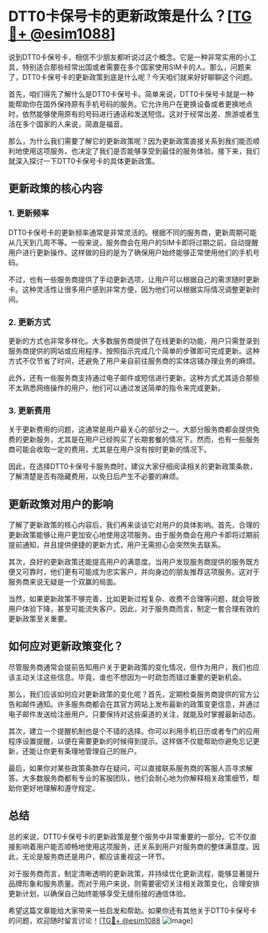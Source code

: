 # DTT0卡保号卡的更新政策是什么？[[TG💪+ @esim1088](https://t.me/s/esim1088)]

说到DTT0卡保号卡，相信不少朋友都听说过这个概念。它是一种非常实用的小工具，特别适合那些经常出国或者需要在多个国家使用SIM卡的人。那么，问题来了，DTT0卡保号卡的更新政策到底是什么呢？今天咱们就来好好聊聊这个问题。

首先，咱们得先了解什么是DTT0卡保号卡。简单来说，DTT0卡保号卡就是一种能帮助你在国外保持原有手机号码的服务。它允许用户在更换设备或者更换地点时，依然能够使用原有的号码进行通话和发送短信。这对于经常出差、旅游或者生活在多个国家的人来说，简直是福音。

那么，为什么我们需要了解它的更新政策呢？因为更新政策直接关系到我们能否顺利地使用这项服务，也决定了我们是否能够享受到最佳的服务体验。接下来，我们就深入探讨一下DTT0卡保号卡的具体更新政策。

## 更新政策的核心内容

### 1. 更新频率
DTT0卡保号卡的更新频率通常是非常灵活的。根据不同的服务商，更新周期可能从几天到几周不等。一般来说，服务商会在用户的SIM卡即将过期之前，自动提醒用户进行更新操作。这样做的目的是为了确保用户始终能够正常使用他们的手机号码。

不过，也有一些服务商提供了手动更新选项，让用户可以根据自己的需求随时更新卡。这种灵活性让很多用户感到非常方便，因为他们可以根据实际情况调整更新时间。

### 2. 更新方式
更新的方式也非常多样化。大多数服务商提供了在线更新的功能，用户只需登录到服务商提供的网站或应用程序，按照指示完成几个简单的步骤即可完成更新。这种方式不仅节省了时间，还避免了用户亲自前往服务商的实体店铺办理业务的麻烦。

此外，还有一些服务商支持通过电子邮件或短信进行更新。这种方式尤其适合那些不太熟悉网络操作的用户，他们可以通过发送简单的指令来完成更新。

### 3. 更新费用
关于更新费用的问题，这通常是用户最关心的部分之一。大部分服务商都会提供免费的更新服务，尤其是在用户已经购买了长期套餐的情况下。然而，也有一些服务商可能会收取一定的费用，尤其是在用户没有按时更新的情况下。

因此，在选择DTT0卡保号卡服务商时，建议大家仔细阅读相关的更新政策条款，了解清楚是否有隐藏费用，以免日后产生不必要的麻烦。

## 更新政策对用户的影响

了解了更新政策的核心内容后，我们再来谈谈它对用户的具体影响。首先，合理的更新政策能够让用户更加安心地使用这项服务。由于服务商会在用户卡即将过期前提前通知，并且提供便捷的更新方式，用户无需担心会突然失去联系。

其次，良好的更新政策还能提高用户的满意度。当用户发现服务商提供的服务既方便又可靠时，他们更有可能成为忠实客户，并向身边的朋友推荐这项服务。这对于服务商来说无疑是一个双赢的局面。

当然，如果更新政策不够完善，比如更新过程复杂、收费不合理等问题，就会导致用户体验下降，甚至可能流失客户。因此，对于服务商而言，制定一套合理有效的更新政策至关重要。

## 如何应对更新政策变化？

尽管服务商通常会提前告知用户关于更新政策的变化情况，但作为用户，我们也应该主动关注这些信息。毕竟，谁也不想因为一时疏忽而错过重要的更新机会。

那么，我们应该如何应对更新政策的变化呢？首先，定期检查服务商提供的官方公告和邮件通知。许多服务商都会在其官方网站上发布最新的政策变更信息，并通过电子邮件发送给注册用户。只要保持对这些渠道的关注，就能及时掌握最新动态。

其次，建立一个提醒机制也是个不错的选择。你可以利用手机日历或者专门的应用程序设置提醒，以便在需要更新的时候得到提示。这样做不仅能帮助你避免忘记更新，还能让你更有条理地管理自己的账户。

最后，如果你对某些政策条款存在疑问，可以直接联系服务商的客服人员寻求解答。大多数服务商都有专业的客服团队，他们会耐心地为你解释相关政策细节，帮助你更好地理解和遵守规定。

## 总结

总的来说，DTT0卡保号卡的更新政策是整个服务中非常重要的一部分。它不仅直接影响着用户能否顺畅地使用这项服务，还关系到用户对服务商的整体满意度。因此，无论是服务商还是用户，都应该重视这一环节。

对于服务商而言，制定清晰透明的更新政策，并持续优化更新流程，能够显著提升品牌形象和服务质量。而对于用户来说，则需要密切关注相关政策变化，合理安排更新计划，以确保自己始终能够享受无缝衔接的通信体验。

希望这篇文章能给大家带来一些启发和帮助。如果你还有其他关于DTT0卡保号卡的问题，欢迎随时留言讨论！[[TG💪+ @esim1088](https://t.me/s/esim1088) ![Image](https://i.postimg.cc/4NQfJmqS/Snipaste-2025-05-13-00-14-12.png)]
